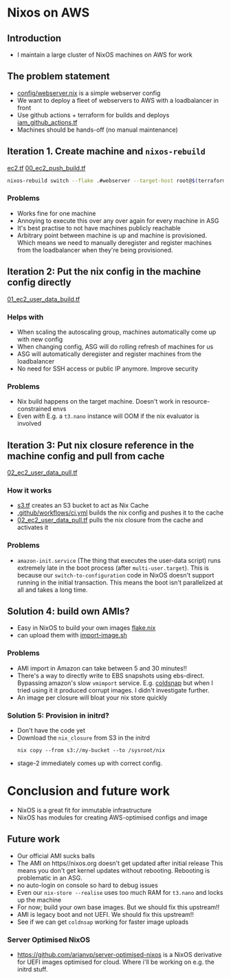 # Nixos on AWS

## Introduction

* I maintain a large cluster of NixOS machines on AWS for work

## The problem statement

* [config/webserver.nix](config/webserver.nix) is a simple webserver config
* We want to deploy a fleet of webservers to AWS with a loadbalancer in front
* Use github actions + terraform for builds and deploys [iam_github_actions.tf](iam_github_actions.tf)
* Machines should be hands-off (no manual maintenance)


## Iteration 1. Create machine and `nixos-rebuild`

[ec2.tf](ec2.tf)
[00_ec2_push_build.tf](00_ec2_push_build.tf)

```bash
nixos-rebuild switch --flake .#webserver --target-host root@$(terraform output ec2_push_build_public_ip)
```

### Problems

* Works fine for one machine
* Annoying to execute this over any over again for every machine in ASG
* It's best practise to not have machines publicly reachable
* Arbitrary point between machine is up and machine is provisioned. Which means
  we need to manually deregister and register machines from the loadbalancer
  when they're being provisioned.

## Iteration 2: Put the nix config in the machine config directly

[01_ec2_user_data_build.tf](01_ec2_user_data_build.tf)

### Helps with

* When scaling the autoscaling group, machines automatically come up with new config
* When changing config, ASG will do rolling refresh of machines for us
* ASG will automatically deregister and register machines from the loadbalancer
* No need for SSH access or public IP anymore. Improve security

### Problems

* Nix build happens on the target machine. Doesn't work in resource-constrained envs
* Even _with_ E.g. a `t3.nano` instance will OOM if the nix evaluator is involved

## Iteration 3: Put nix closure reference in the machine config and pull from cache

[02_ec2_user_data_pull.tf](02_ec2_user_data_pull.tf)

### How it works

* [s3.tf](s3.tf) creates an S3 bucket to act as Nix Cache
* [.github/workflows/ci.yml](.github/workflows/ci.yml) builds the nix config and pushes it to the cache
* [02_ec2_user_data_pull.tf](02_ec2_user_data_pull.tf) pulls the nix closure from the cache and  activates it

### Problems

* `amazon-init.service` (The thing that executes the user-data script) runs extremely
  late in the boot process (after `multi-user.target`). This is because our 
  `switch-to-configuration` code in NixOS doesn't support running in the initial 
  transaction. This means the boot isn't parallelized at all and takes a long time.

## Solution 4: build own AMIs? 

* Easy in NixOS to build your own images [flake.nix](flake.nix)
* can upload them with [import-image.sh](import-image.sh)

### Problems

* AMI import in Amazon can take between 5 and 30 minutes!!
* There's a way to directly write to EBS snapshots using ebs-direct. Bypassing
  amazon's slow `vmimport` service. E.g. [coldsnap](https://github.com/awslabs/coldsnap) but when I tried using it it produced corrupt images. I didn't investigate further.
* An image per closure will bloat your nix store quickly


### Solution 5: Provision in initrd?

* Don't have the code yet
* Download the `nix_closure` from S3 in the initrd
  ```
  nix copy --from s3://my-bucket --to /sysroot/nix
  ```
* stage-2 immediately comes up with correct config.

# Conclusion and future work

* NixOS is a great fit for immutable infrastructure
* NixOS has modules for creating AWS-optimised configs and image

## Future work

* Our official AMI sucks balls
* The AMI on https//nixos.org doesn't get updated after initial release
  This means you don't get kernel updates without rebooting. Rebooting
  is problematic in an ASG.
* no auto-login on console so hard to debug issues
* Even our `nix-store --realise` uses too much RAM for `t3.nano` and locks up the machine
* For now; build your own base images. But we should fix this upstream!!
* AMI is legacy boot and not UEFI. We should fix this upstream!!
* See if we can get `coldnsap` working for faster image uploads

### Server Optimised NixOS

* https://github.com/arianvp/server-optimised-nixos  is a NixOS derivative
  for UEFI images optimised for cloud.   Where i'll be working on e.g. the initrd
  stuff.
